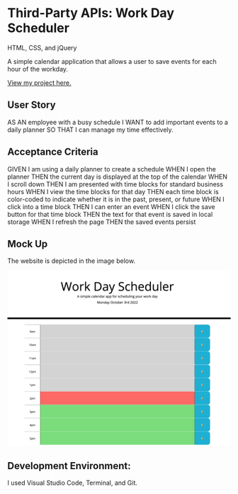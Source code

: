 # Third-Party APIs: Work Day Scheduler
HTML, CSS, and jQuery

A simple calendar application that allows a user to save events for each hour of the workday.

<a href="https://n-roz.github.io/workday-scheduler/">View my project here.</a>

## User Story

AS AN employee with a busy schedule
I WANT to add important events to a daily planner
SO THAT I can manage my time effectively.

## Acceptance Criteria

GIVEN I am using a daily planner to create a schedule
WHEN I open the planner
THEN the current day is displayed at the top of the calendar
WHEN I scroll down
THEN I am presented with time blocks for standard business hours
WHEN I view the time blocks for that day
THEN each time block is color-coded to indicate whether it is in the past, present, or future
WHEN I click into a time block
THEN I can enter an event
WHEN I click the save button for that time block
THEN the text for that event is saved in local storage
WHEN I refresh the page
THEN the saved events persist

## Mock Up
The website is depicted in the image below.

<img src="Develop/Screen Shot 2022-10-03 at 2.07.20 PM.png"></img>

## Development Environment:
I used Visual Studio Code, Terminal, and Git.